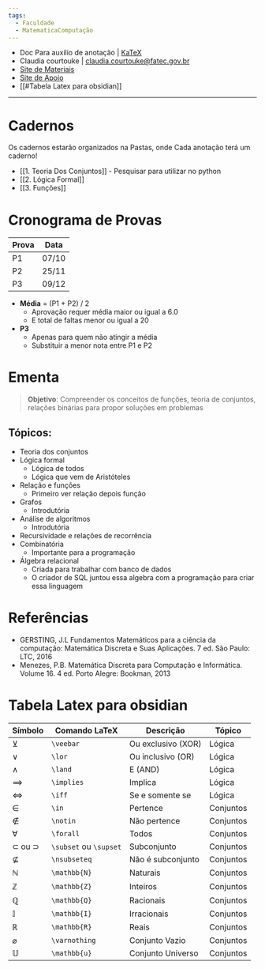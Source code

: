 ```yaml
---
tags:
  - Faculdade
  - MatematicaComputação
---
```

- Doc Para auxilio de anotação | [KaTeX](https://katex.org/docs/supported#html)
- Claudia courtouke | claudia.courtouke@fatec.gov.br
- [Site de Materiais](https://sites.google.com/site/palasatina/home/fatec)
- [Site de Apoio](https://pt.khanacademy.org/)
- [[#Tabela Latex para obsidian]]
---
# Cadernos
Os cadernos estarão organizados na Pastas, onde Cada anotação terá um caderno!
- [[1. Teoria Dos Conjuntos]] - Pesquisar para utilizar no python
- [[2. Lógica Formal]]
- [[3. Funções]]
# Cronograma de Provas
| Prova | Data  |
| ----- | ----- |
| P1    | 07/10 |
| P2    | 25/11 |
| P3    | 09/12 |
- **Média** = (P1 + P2) / 2
	- Aprovação requer média maior ou igual a 6.0 
	- E total de faltas menor ou igual a 20
- **P3**
	- Apenas para quem não atingir a média
	- Substituir a menor nota entre P1 e P2
# Ementa
> **Objetivo**: Compreender os conceitos de funções, teoria de conjuntos, relações binárias para propor soluções em problemas

## Tópicos:
- Teoria dos conjuntos
- Lógica formal
	- Lógica de todos
	- Lógica que vem de Aristóteles
- Relação e funções
	- Primeiro ver relação depois função
- Grafos
	- Introdutória
- Análise de algoritmos
	- Introdutória
- Recursividade e relações de recorrência
- Combinatória
	- Importante para a programação
- Álgebra relacional
	- Criada para trabalhar com banco de dados
	- O criador de SQL juntou essa algebra com a programação para criar essa linguagem
# Referências
- GERSTING, J.L Fundamentos Matemáticos para a ciência da computação: Matemática Discreta e Suas Aplicações. 7 ed. São Paulo: LTC, 2016
- Menezes, P.B. Matemática Discreta para Computação e Informática. Volume 16. 4 ed. Porto Alegre: Bookman, 2013
# Tabela Latex para obsidian
| Símbolo                | Comando LaTeX          | Descrição          | Tópico    |
| ---------------------- | ---------------------- | ------------------ | --------- |
| $\veebar$              | `\veebar`              | Ou exclusivo (XOR) | Lógica    |
| $\lor$                 | `\lor`                 | Ou inclusivo (OR)  | Lógica    |
| $\land$                | `\land`                | E (AND)            | Lógica    |
| $\implies$             | `\implies`             | Implica            | Lógica    |
| $\iff$                 | `\iff`                 | Se e somente se    | Lógica    |
| $\in$                  | `\in`                  | Pertence           | Conjuntos |
| $\notin$               | `\notin`               | Não pertence       | Conjuntos |
| $\forall$              | `\forall`              | Todos              | Conjuntos |
| $\subset$ ou $\supset$ | `\subset` ou `\supset` | Subconjunto        | Conjuntos |
| $\nsubseteq$           | `\nsubseteq`           | Não é subconjunto  | Conjuntos |
| $\mathbb{N}$           | `\mathbb{N}`           | Naturais           | Conjuntos |
| $\mathbb{Z}$           | `\mathbb{Z}`           | Inteiros           | Conjuntos |
| $\mathbb{Q}$           | `\mathbb{Q}`           | Racionais          | Conjuntos |
| $\mathbb{I}$           | `\mathbb{I}`           | Irracionais        | Conjuntos |
| $\mathbb{R}$           | `\mathbb{R}`           | Reais              | Conjuntos |
| $\varnothing$          | `\varnothing`          | Conjunto Vazio     | Conjuntos |
| $\mathbb{U}$           | `\mathbb{u}`           | Conjunto Universo  | Conjuntos |
